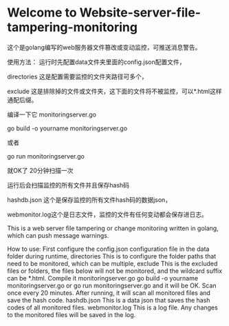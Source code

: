 # Welcome to Website-server-file-tampering-monitoring

这个是golang编写的web服务器文件篡改或变动监控，可推送消息警告。

使用方法：
运行时先配置data文件夹里面的config.json配置文件，

directories 这是配置需要监控的文件夹路径可多个，

exclude 这是排除掉的文件或文件夹，这下面的文件将不被监控，可以*.html这样通配后缀。

编译一下它 monitoringserver.go

go build -o yourname monitoringserver.go

或者

go run monitoringserver.go

就OK了 20分钟扫描一次 

运行后会扫描监控的所有文件并且保存hash码

hashdb.json 这个是保存监控的所有文件hash码的数据json，

webmonitor.log这个是日志文件，监控的文件有任何变动都会保存进日志。


This is a web server file tampering or change monitoring written in golang, which can push message warnings.

How to use: First configure the config.json configuration file in the data folder during runtime, directories This is to configure the folder paths that need to be monitored, which can be multiple, exclude This is the excluded files or folders, the files below will not be monitored, and the wildcard suffix can be *.html. Compile it monitoringserver.go go build -o yourname monitoringserver.go or go run monitoringserver.go and it will be OK. Scan once every 20 minutes. After running, it will scan all monitored files and save the hash code. hashdb.json This is a data json that saves the hash codes of all monitored files. webmonitor.log This is a log file. Any changes to the monitored files will be saved in the log.
